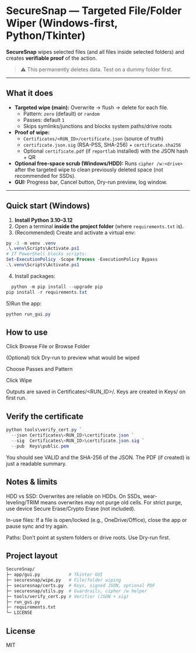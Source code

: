 # SecureSnap — Targeted File/Folder Wiper (Windows-first, Python/Tkinter)
**SecureSnap** wipes selected files (and all files inside selected folders) and creates **verifiable proof** of the action.

> ⚠️ This permanently deletes data. Test on a dummy folder first.

---

## What it does

- **Targeted wipe (main):** Overwrite → flush → delete for each file.
  - Pattern: `zero` (default) or `random`
  - Passes: default `1`
  - Skips symlinks/junctions and blocks system paths/drive roots
- **Proof of wipe:**  
  - `Certificates/<RUN_ID>/certificate.json` (source of truth)  
  - `certificate.json.sig` (RSA-PSS, SHA-256) + `certificate.sha256`  
  - Optional `certificate.pdf` (if `reportlab` installed) with the JSON hash + QR
- **Optional free-space scrub (Windows/HDD):** Runs `cipher /w:<drive>` after the targeted wipe to clean previously deleted space (not recommended for SSDs).
- **GUI:** Progress bar, Cancel button, Dry-run preview, log window.

---

## Quick start (Windows)

1) **Install Python 3.10–3.12**  
2) Open a terminal **inside the project folder** (where `requirements.txt` is).  
3) (Recommended) Create and activate a virtual env:
```powershell
py -3 -m venv .venv
.\.venv\Scripts\Activate.ps1
# If PowerShell blocks scripts:
Set-ExecutionPolicy -Scope Process -ExecutionPolicy Bypass
.\.venv\Scripts\Activate.ps1
```
4) Install packages:
 ```powershell
   python -m pip install --upgrade pip
pip install -r requirements.txt
```
5)Run the app: 
```powershell
python run_gui.py
```
## How to use

Click Browse File or Browse Folder

(Optional) tick Dry-run to preview what would be wiped

Choose Passes and Pattern

Click Wipe

Outputs are saved in Certificates/<RUN_ID>/. Keys are created in Keys/ on first run.
## Verify the certificate
```powershell
python tools\verify_cert.py `
  --json Certificates\<RUN_ID>\certificate.json `
  --sig  Certificates\<RUN_ID>\certificate.json.sig `
  --pub  Keys\public.pem
```
You should see VALID and the SHA-256 of the JSON.
The PDF (if created) is just a readable summary.

## Notes & limits

HDD vs SSD: Overwrites are reliable on HDDs. On SSDs, wear-leveling/TRIM means overwrites may not purge old cells. For strict purge, use device Secure Erase/Crypto Erase (not included).

In-use files: If a file is open/locked (e.g., OneDrive/Office), close the app or pause sync and try again.

Paths: Don’t point at system folders or drive roots. Use Dry-run first.

## Project layout
```bash
SecureSnap/
├─ app/gui.py           # Tkinter GUI
├─ securesnap/wipe.py   # File/folder wiping
├─ securesnap/certs.py  # Keys, signed JSON, optional PDF
├─ securesnap/utils.py  # Guardrails, cipher /w helper
├─ tools/verify_cert.py # Verifier (JSON + sig)
├─ run_gui.py
├─ requirements.txt
└─ LICENSE
```
## License 
MIT


